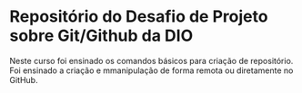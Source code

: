 # Repositório do Desafio de Projeto sobre Git/Github da DIO
Neste curso foi ensinado os comandos básicos para criação de repositório. Foi ensinado a criação e mmanipulação de forma remota ou diretamente no GitHub.

